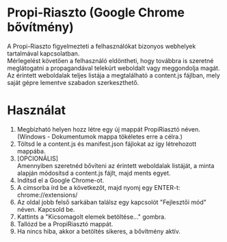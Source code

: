 # Propi-Riaszto (Google Chrome bővítmény)
A Propi-Riaszto figyelmezteti a felhasználókat bizonyos webhelyek tartalmával kapcsolatban.<br>
Mérlegelést követően a felhasználó eldöntheti, hogy továbbra is szeretné meglátogatni a propagandával telekúrt weboldalt vagy meggondolja magát.<br>
Az érintett weboldalak teljes listája a megtalálható a content.js fájlban, mely saját gépre lementve szabadon szerkeszthető.<br>

# Használat
1. Megbízható helyen hozz létre egy új mappát PropiRiasztó néven.<br>(Windows - Dokumentumok mappa tökéletes erre a célra.)
2. Töltsd le a content.js és manifest.json fájlokat az így létrehozott mappába.
3. [OPCIONÁLIS]<br>Amennyiben szeretnéd bővíteni az érintett weboldalak listáját, a minta alapján módosítsd a content.js fájlt, majd ments egyet.
4. Indítsd el a Google Chrome-ot.
5. A címsorba írd be a következőt, majd nyomj egy ENTER-t: chrome://extensions/
6. Az oldal jobb felső sarkában találsz egy kapcsolót "Fejlesztői mód" néven. Kapcsold be.
7. Kattints a "Kicsomagolt elemek betöltése..." gombra.
8. Tallózd be a PropiRiasztó mappát.
9. Ha nincs hiba, akkor a betöltés sikeres, a bővítmény aktív.
